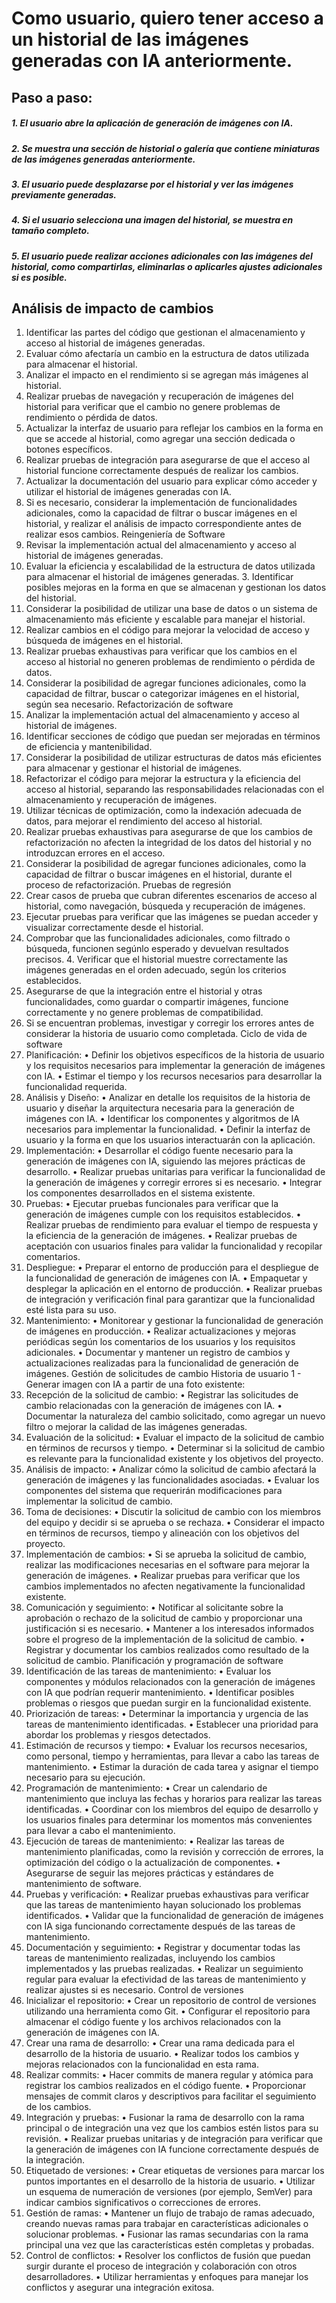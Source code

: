 # Como usuario, quiero tener acceso a un historial de las imágenes generadas con IA anteriormente.
## Paso a paso:
##### 1.	El usuario abre la aplicación de generación de imágenes con IA.
##### 2.	Se muestra una sección de historial o galería que contiene miniaturas de las imágenes generadas anteriormente.
##### 3.	El usuario puede desplazarse por el historial y ver las imágenes previamente generadas.
##### 4.	Si el usuario selecciona una imagen del historial, se muestra en tamaño completo.
##### 5.	El usuario puede realizar acciones adicionales con las imágenes del historial, como compartirlas, eliminarlas o aplicarles ajustes adicionales si es posible.
## Análisis de impacto de cambios
1.	Identificar las partes del código que gestionan el almacenamiento y acceso al historial de imágenes generadas.
2.	Evaluar cómo afectaría un cambio en la estructura de datos utilizada para almacenar el historial.
3.	Analizar el impacto en el rendimiento si se agregan más imágenes al historial.
4.	Realizar pruebas de navegación y recuperación de imágenes del historial para verificar que el cambio no genere problemas de rendimiento o pérdida de datos.
5.	Actualizar la interfaz de usuario para reflejar los cambios en la forma en que se accede al historial, como agregar una sección dedicada o botones específicos.
6.	Realizar pruebas de integración para asegurarse de que el acceso al historial funcione correctamente después de realizar los cambios.
7.	Actualizar la documentación del usuario para explicar cómo acceder y utilizar el historial de imágenes generadas con IA.
8.	Si es necesario, considerar la implementación de funcionalidades adicionales, como la capacidad de filtrar o buscar imágenes en el historial, y realizar el análisis de impacto correspondiente antes de realizar esos cambios.
Reingeniería de Software
1.	Revisar la implementación actual del almacenamiento y acceso al historial de imágenes generadas.
2.	Evaluar la eficiencia y escalabilidad de la estructura de datos utilizada para almacenar el historial de imágenes generadas. 3. Identificar posibles mejoras en la forma en que se almacenan y gestionan los datos del historial.
3.	Considerar la posibilidad de utilizar una base de datos o un sistema de almacenamiento más eficiente y escalable para manejar el historial.
4.	Realizar cambios en el código para mejorar la velocidad de acceso y búsqueda de imágenes en el historial.
5.	Realizar pruebas exhaustivas para verificar que los cambios en el acceso al historial no generen problemas de rendimiento o pérdida de datos.
6.	Considerar la posibilidad de agregar funciones adicionales, como la capacidad de filtrar, buscar o categorizar imágenes en el historial, según sea necesario.
Refactorización de software
1.	Analizar la implementación actual del almacenamiento y acceso al historial de imágenes.
2.	Identificar secciones de código que puedan ser mejoradas en términos de eficiencia y mantenibilidad.
3.	Considerar la posibilidad de utilizar estructuras de datos más eficientes para almacenar y gestionar el historial de imágenes.
4.	Refactorizar el código para mejorar la estructura y la eficiencia del acceso al historial, separando las responsabilidades relacionadas con el almacenamiento y recuperación de imágenes.
5.	Utilizar técnicas de optimización, como la indexación adecuada de datos, para mejorar el rendimiento del acceso al historial.
6.	Realizar pruebas exhaustivas para asegurarse de que los cambios de refactorización no afecten la integridad de los datos del historial y no introduzcan errores en el acceso.
7.	Considerar la posibilidad de agregar funciones adicionales, como la capacidad de filtrar o buscar imágenes en el historial, durante el proceso de refactorización.
Pruebas de regresión
1.	Crear casos de prueba que cubran diferentes escenarios de acceso al historial, como navegación, búsqueda y recuperación de imágenes.
2.	Ejecutar pruebas para verificar que las imágenes se puedan acceder y visualizar correctamente desde el historial.
3.	Comprobar que las funcionalidades adicionales, como filtrado o búsqueda, funcionen segúnlo esperado y devuelvan resultados precisos. 4. Verificar que el historial muestre correctamente las imágenes generadas en el orden adecuado, según los criterios establecidos.
4.	Asegurarse de que la integración entre el historial y otras funcionalidades, como guardar o compartir imágenes, funcione correctamente y no genere problemas de compatibilidad.
5.	Si se encuentran problemas, investigar y corregir los errores antes de considerar la historia de usuario como completada.
Ciclo de vida de software
1.	Planificación:
•	Definir los objetivos específicos de la historia de usuario y los requisitos necesarios para implementar la generación de imágenes con IA.
•	Estimar el tiempo y los recursos necesarios para desarrollar la funcionalidad requerida.
2.	Análisis y Diseño:
•	Analizar en detalle los requisitos de la historia de usuario y diseñar la arquitectura necesaria para la generación de imágenes con IA.
•	Identificar los componentes y algoritmos de IA necesarios para implementar la funcionalidad.
•	Definir la interfaz de usuario y la forma en que los usuarios interactuarán con la aplicación.
3.	Implementación:
•	Desarrollar el código fuente necesario para la generación de imágenes con IA, siguiendo las mejores prácticas de desarrollo.
•	Realizar pruebas unitarias para verificar la funcionalidad de la generación de imágenes y corregir errores si es necesario.
•	Integrar los componentes desarrollados en el sistema existente.
4.	Pruebas:
•	Ejecutar pruebas funcionales para verificar que la generación de imágenes cumple con los requisitos establecidos.
•	Realizar pruebas de rendimiento para evaluar el tiempo de respuesta y la eficiencia de la generación de imágenes.
•	Realizar pruebas de aceptación con usuarios finales para validar la funcionalidad y recopilar comentarios.
5.	Despliegue:
•	Preparar el entorno de producción para el despliegue de la funcionalidad de generación de imágenes con IA.
•	Empaquetar y desplegar la aplicación en el entorno de producción.
•	Realizar pruebas de integración y verificación final para garantizar que la funcionalidad esté lista para su uso.
6.	Mantenimiento:
•	Monitorear y gestionar la funcionalidad de generación de imágenes en producción.
•	Realizar actualizaciones y mejoras periódicas según los comentarios de los usuarios y los requisitos adicionales.
•	Documentar y mantener un registro de cambios y actualizaciones realizadas para la funcionalidad de generación de imágenes.
Gestión de solicitudes de cambio
Historia de usuario 1 - Generar imagen con IA a partir de una foto existente:
1.	Recepción de la solicitud de cambio:
•	Registrar las solicitudes de cambio relacionadas con la generación de imágenes con IA.
•	Documentar la naturaleza del cambio solicitado, como agregar un nuevo filtro o mejorar la calidad de las imágenes generadas.
2.	Evaluación de la solicitud:
•	Evaluar el impacto de la solicitud de cambio en términos de recursos y tiempo.
•	Determinar si la solicitud de cambio es relevante para la funcionalidad existente y los objetivos del proyecto.
3.	Análisis de impacto:
•	Analizar cómo la solicitud de cambio afectará la generación de imágenes y las funcionalidades asociadas.
•	Evaluar los componentes del sistema que requerirán modificaciones para implementar la solicitud de cambio.
4.	Toma de decisiones:
•	Discutir la solicitud de cambio con los miembros del equipo y decidir si se aprueba o se rechaza.
•	Considerar el impacto en términos de recursos, tiempo y alineación con los objetivos del proyecto.
5.	Implementación de cambios:
•	Si se aprueba la solicitud de cambio, realizar las modificaciones necesarias en el software para mejorar la generación de imágenes.
•	Realizar pruebas para verificar que los cambios implementados no afecten negativamente la funcionalidad existente.
6.	Comunicación y seguimiento:
•	Notificar al solicitante sobre la aprobación o rechazo de la solicitud de cambio y proporcionar una justificación si es necesario.
•	Mantener a los interesados informados sobre el progreso de la implementación de la solicitud de cambio.
•	Registrar y documentar los cambios realizados como resultado de la solicitud de cambio.
Planificación y programación de software
1.	Identificación de las tareas de mantenimiento:
•	Evaluar los componentes y módulos relacionados con la generación de imágenes con IA que podrían requerir mantenimiento.
•	Identificar posibles problemas o riesgos que puedan surgir en la funcionalidad existente.
2.	Priorización de tareas:
•	Determinar la importancia y urgencia de las tareas de mantenimiento identificadas.
•	Establecer una prioridad para abordar los problemas y riesgos detectados.
3.	Estimación de recursos y tiempo:
•	Evaluar los recursos necesarios, como personal, tiempo y herramientas, para llevar a cabo las tareas de mantenimiento.
•	Estimar la duración de cada tarea y asignar el tiempo necesario para su ejecución.
4.	Programación de mantenimiento:
•	Crear un calendario de mantenimiento que incluya las fechas y horarios para realizar las tareas identificadas.
•	Coordinar con los miembros del equipo de desarrollo y los usuarios finales para determinar los momentos más convenientes para llevar a cabo el mantenimiento.
5.	Ejecución de tareas de mantenimiento:
•	Realizar las tareas de mantenimiento planificadas, como la revisión y corrección de errores, la optimización del código o la actualización de componentes.
•	Asegurarse de seguir las mejores prácticas y estándares de mantenimiento de software.
6.	Pruebas y verificación:
•	Realizar pruebas exhaustivas para verificar que las tareas de mantenimiento hayan solucionado los problemas identificados.
•	Validar que la funcionalidad de generación de imágenes con IA siga funcionando correctamente después de las tareas de mantenimiento.
7.	Documentación y seguimiento:
•	Registrar y documentar todas las tareas de mantenimiento realizadas, incluyendo los cambios implementados y las pruebas realizadas.
•	Realizar un seguimiento regular para evaluar la efectividad de las tareas de mantenimiento y realizar ajustes si es necesario.
Control de versiones
1.	Inicializar el repositorio:
•	Crear un repositorio de control de versiones utilizando una herramienta como Git.
•	Configurar el repositorio para almacenar el código fuente y los archivos relacionados con la generación de imágenes con IA.
2.	Crear una rama de desarrollo:
•	Crear una rama dedicada para el desarrollo de la historia de usuario.
•	Realizar todos los cambios y mejoras relacionados con la funcionalidad en esta rama.
3.	Realizar commits:
•	Hacer commits de manera regular y atómica para registrar los cambios realizados en el código fuente.
•	Proporcionar mensajes de commit claros y descriptivos para facilitar el seguimiento de los cambios.
4.	Integración y pruebas:
•	Fusionar la rama de desarrollo con la rama principal o de integración una vez que los cambios estén listos para su revisión.
•	Realizar pruebas unitarias y de integración para verificar que la generación de imágenes con IA funcione correctamente después de la integración.
5.	Etiquetado de versiones:
•	Crear etiquetas de versiones para marcar los puntos importantes en el desarrollo de la historia de usuario.
•	Utilizar un esquema de numeración de versiones (por ejemplo, SemVer) para indicar cambios significativos o correcciones de errores.
6.	Gestión de ramas:
•	Mantener un flujo de trabajo de ramas adecuado, creando nuevas ramas para trabajar en características adicionales o solucionar problemas.
•	Fusionar las ramas secundarias con la rama principal una vez que las características estén completas y probadas.
7.	Control de conflictos:
•	Resolver los conflictos de fusión que puedan surgir durante el proceso de integración y colaboración con otros desarrolladores.
•	Utilizar herramientas y enfoques para manejar los conflictos y asegurar una integración exitosa.
